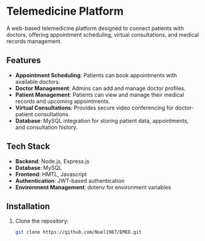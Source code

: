 # Telemedicine Platform

A web-based telemedicine platform designed to connect patients with doctors, offering appointment scheduling, virtual consultations, and medical records management.

## Features
- **Appointment Scheduling**: Patients can book appointments with available doctors.
- **Doctor Management**: Admins can add and manage doctor profiles.
- **Patient Management**: Patients can view and manage their medical records and upcoming appointments.
- **Virtual Consultations**: Provides secure video conferencing for doctor-patient consultations.
- **Database**: MySQL integration for storing patient data, appointments, and consultation history.

## Tech Stack
- **Backend**: Node.js, Express.js
- **Database**: MySQL
- **Frontend**: HMTL, Javascript
- **Authentication**: JWT-based authentication
- **Environment Management**: dotenv for environment variables

## Installation

1. Clone the repository:
   ```bash
   git clone https://github.com/Nuel1987/EMED.git
